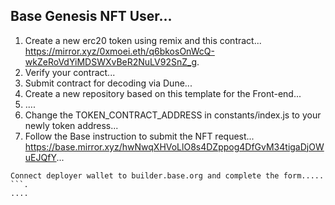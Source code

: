 ## Base Genesis NFT User...
1. Create a new erc20 token using remix and this contract...
https://mirror.xyz/0xmoei.eth/q6bkosOnWcQ-wkZeRoVdYiMDSWXvBeR2NuLV92SnZ_g.
2. Verify your contract...
3. Submit contract for decoding via Dune...
4. Create a new repository based on this template for the Front-end...
5. ....
6. Change the TOKEN_CONTRACT_ADDRESS in constants/index.js to your newly token address...
7. Follow the Base instruction to submit the NFT request...
https://base.mirror.xyz/hwNwqXHVoLlO8s4DZppog4DfGvM34tigaDjOWuEJQfY...
```.
Connect deployer wallet to builder.base.org and complete the form.....
```.
....
